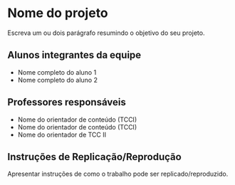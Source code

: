 # Nome do projeto

Escreva um ou dois  parágrafo resumindo o objetivo do seu projeto.

## Alunos integrantes da equipe

* Nome completo do aluno 1
* Nome completo do aluno 2

## Professores responsáveis

* Nome do orientador de conteúdo (TCCI)
* Nome do orientador de conteúdo (TCCI)
* Nome do orientador de TCC II

## Instruções de Replicação/Reprodução

Apresentar instruções de como o trabalho pode ser replicado/reproduzido.

